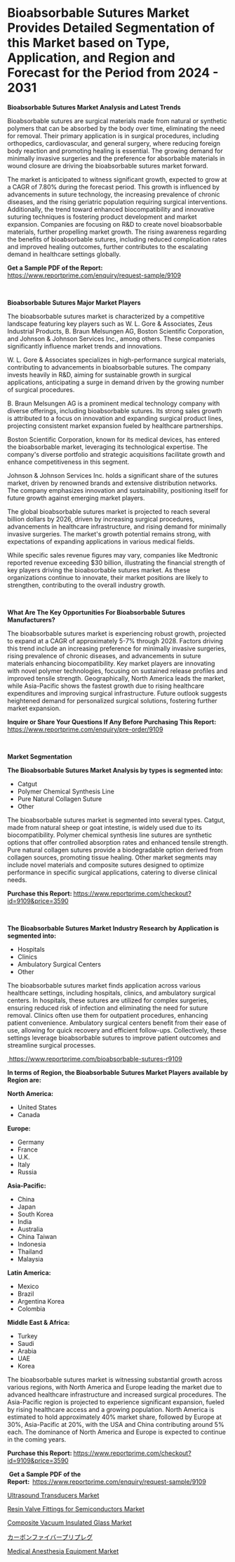 <p><h1>Bioabsorbable Sutures Market Provides Detailed Segmentation of this Market based on Type, Application, and Region and Forecast for the Period from 2024 - 2031</h1></p><p><strong>Bioabsorbable Sutures Market Analysis and Latest Trends</strong></p>
<p><p>Bioabsorbable sutures are surgical materials made from natural or synthetic polymers that can be absorbed by the body over time, eliminating the need for removal. Their primary application is in surgical procedures, including orthopedics, cardiovascular, and general surgery, where reducing foreign body reaction and promoting healing is essential. The growing demand for minimally invasive surgeries and the preference for absorbable materials in wound closure are driving the bioabsorbable sutures market forward.</p><p>The market is anticipated to witness significant growth, expected to grow at a CAGR of 7.80% during the forecast period. This growth is influenced by advancements in suture technology, the increasing prevalence of chronic diseases, and the rising geriatric population requiring surgical interventions. Additionally, the trend toward enhanced biocompatibility and innovative suturing techniques is fostering product development and market expansion. Companies are focusing on R&D to create novel bioabsorbable materials, further propelling market growth. The rising awareness regarding the benefits of bioabsorbable sutures, including reduced complication rates and improved healing outcomes, further contributes to the escalating demand in healthcare settings globally.</p></p>
<p><strong>Get a Sample PDF of the Report:&nbsp;</strong> <a href="https://www.reportprime.com/enquiry/request-sample/9109">https://www.reportprime.com/enquiry/request-sample/9109</a></p>
<p>&nbsp;</p>
<p><strong>Bioabsorbable Sutures Major Market Players</strong></p>
<p><p>The bioabsorbable sutures market is characterized by a competitive landscape featuring key players such as W. L. Gore & Associates, Zeus Industrial Products, B. Braun Melsungen AG, Boston Scientific Corporation, and Johnson & Johnson Services Inc., among others. These companies significantly influence market trends and innovations. </p><p>W. L. Gore & Associates specializes in high-performance surgical materials, contributing to advancements in bioabsorbable sutures. The company invests heavily in R&D, aiming for sustainable growth in surgical applications, anticipating a surge in demand driven by the growing number of surgical procedures.</p><p>B. Braun Melsungen AG is a prominent medical technology company with diverse offerings, including bioabsorbable sutures. Its strong sales growth is attributed to a focus on innovation and expanding surgical product lines, projecting consistent market expansion fueled by healthcare partnerships.</p><p>Boston Scientific Corporation, known for its medical devices, has entered the bioabsorbable market, leveraging its technological expertise. The company's diverse portfolio and strategic acquisitions facilitate growth and enhance competitiveness in this segment.</p><p>Johnson & Johnson Services Inc. holds a significant share of the sutures market, driven by renowned brands and extensive distribution networks. The company emphasizes innovation and sustainability, positioning itself for future growth against emerging market players.</p><p>The global bioabsorbable sutures market is projected to reach several billion dollars by 2026, driven by increasing surgical procedures, advancements in healthcare infrastructure, and rising demand for minimally invasive surgeries. The market's growth potential remains strong, with expectations of expanding applications in various medical fields.</p><p>While specific sales revenue figures may vary, companies like Medtronic reported revenue exceeding $30 billion, illustrating the financial strength of key players driving the bioabsorbable sutures market. As these organizations continue to innovate, their market positions are likely to strengthen, contributing to the overall industry growth.</p></p>
<p>&nbsp;</p>
<p><strong>What Are The Key Opportunities For Bioabsorbable Sutures Manufacturers?</strong></p>
<p><p>The bioabsorbable sutures market is experiencing robust growth, projected to expand at a CAGR of approximately 5-7% through 2028. Factors driving this trend include an increasing preference for minimally invasive surgeries, rising prevalence of chronic diseases, and advancements in suture materials enhancing biocompatibility. Key market players are innovating with novel polymer technologies, focusing on sustained release profiles and improved tensile strength. Geographically, North America leads the market, while Asia-Pacific shows the fastest growth due to rising healthcare expenditures and improving surgical infrastructure. Future outlook suggests heightened demand for personalized surgical solutions, fostering further market expansion.</p></p>
<p><strong>Inquire or Share Your Questions If Any Before Purchasing This Report:</strong> <a href="https://www.reportprime.com/enquiry/pre-order/9109">https://www.reportprime.com/enquiry/pre-order/9109</a></p>
<p>&nbsp;</p>
<p><strong>Market Segmentation</strong></p>
<p><strong>The Bioabsorbable Sutures Market Analysis by types is segmented into:</strong></p>
<p><ul><li>Catgut</li><li>Polymer Chemical Synthesis Line</li><li>Pure Natural Collagen Suture</li><li>Other</li></ul></p>
<p><p>The bioabsorbable sutures market is segmented into several types. Catgut, made from natural sheep or goat intestine, is widely used due to its biocompatibility. Polymer chemical synthesis line sutures are synthetic options that offer controlled absorption rates and enhanced tensile strength. Pure natural collagen sutures provide a biodegradable option derived from collagen sources, promoting tissue healing. Other market segments may include novel materials and composite sutures designed to optimize performance in specific surgical applications, catering to diverse clinical needs.</p></p>
<p><strong>Purchase this Report:&nbsp;</strong><a href="https://www.reportprime.com/checkout?id=9109&price=3590">https://www.reportprime.com/checkout?id=9109&price=3590</a></p>
<p>&nbsp;</p>
<p><strong>The Bioabsorbable Sutures Market Industry Research by Application is segmented into:</strong></p>
<p><ul><li>Hospitals</li><li>Clinics</li><li>Ambulatory Surgical Centers</li><li>Other</li></ul></p>
<p><p>The bioabsorbable sutures market finds application across various healthcare settings, including hospitals, clinics, and ambulatory surgical centers. In hospitals, these sutures are utilized for complex surgeries, ensuring reduced risk of infection and eliminating the need for suture removal. Clinics often use them for outpatient procedures, enhancing patient convenience. Ambulatory surgical centers benefit from their ease of use, allowing for quick recovery and efficient follow-ups. Collectively, these settings leverage bioabsorbable sutures to improve patient outcomes and streamline surgical processes.</p></p>
<p><a href="https://www.reportprime.com/bioabsorbable-sutures-r9109">&nbsp;https://www.reportprime.com/bioabsorbable-sutures-r9109</a></p>
<p><strong>In terms of Region, the Bioabsorbable Sutures Market Players available by Region are:</strong></p>
<p>
    <p> <strong> North America: </strong>
        <ul>
            <li>United States</li>
            <li>Canada</li>
        </ul>
        </p> 
    <p> <strong> Europe: </strong>
        <ul>
            <li>Germany</li>
            <li>France</li>
            <li>U.K.</li>
            <li>Italy</li>
            <li>Russia</li>
        </ul>
        </p> 
    <p> <strong> Asia-Pacific: </strong>
        <ul>
            <li>China</li>
            <li>Japan</li>
            <li>South Korea</li>
            <li>India</li>
            <li>Australia</li>
            <li>China Taiwan</li>
            <li>Indonesia</li>
            <li>Thailand</li>
            <li>Malaysia</li>
        </ul>
        </p> 
    <p> <strong> Latin America: </strong>
        <ul>
            <li>Mexico</li>
            <li>Brazil</li>
            <li>Argentina Korea</li>
            <li>Colombia</li>
        </ul>
        </p> 
    <p> <strong> Middle East & Africa: </strong>
        <ul>
            <li>Turkey</li>
            <li>Saudi</li>
            <li>Arabia</li>
            <li>UAE</li>
            <li>Korea</li>
        </ul>
    </p>
    </p>
<p><p>The bioabsorbable sutures market is witnessing substantial growth across various regions, with North America and Europe leading the market due to advanced healthcare infrastructure and increased surgical procedures. The Asia-Pacific region is projected to experience significant expansion, fueled by rising healthcare access and a growing population. North America is estimated to hold approximately 40% market share, followed by Europe at 30%, Asia-Pacific at 20%, with the USA and China contributing around 5% each. The dominance of North America and Europe is expected to continue in the coming years.</p></p>
<p><strong>Purchase this Report: </strong><a href="https://www.reportprime.com/checkout?id=9109&price=3590">https://www.reportprime.com/checkout?id=9109&price=3590</a></p>
<p>&nbsp;<strong>Get a Sample PDF of the Report:&nbsp;&nbsp;</strong><a href="https://www.reportprime.com/enquiry/request-sample/9109">https://www.reportprime.com/enquiry/request-sample/9109</a></p>
<p><strong></strong></p>
<p><p><a href="https://www.linkedin.com/pulse/global-ultrasound-transducers-market-exploring-share-trends-hylgf?trackingId=h1QZBhEmT16VlMudP%2BBfEQ%3D%3D">Ultrasound Transducers Market</a></p><p><a href="https://issuu.com/reportprime-2/docs/resin-valve-fittings-for-semiconduc_de00b7c224c70f">Resin Valve Fittings for Semiconductors Market</a></p><p><a href="https://issuu.com/reportprime-2/docs/composite-vacuum-insulated-glass-ma_5ff99477043291">Composite Vacuum Insulated Glass Market</a></p><p><a href="https://medium.com/@harperhe4e26/carbon-fiber-prepreg-market-%E3%81%AE%E3%82%B0%E3%83%AD%E3%83%BC%E3%83%90%E3%83%AB%E5%B8%82%E5%A0%B4%E6%A6%82%E8%A6%81%E3%81%AF-%E4%B8%96%E7%95%8C%E3%81%8A%E3%82%88%E3%81%B3%E4%B8%BB%E8%A6%81%E5%B8%82%E5%A0%B4%E3%81%AB%E3%81%8A%E3%81%91%E3%82%8B%E6%A5%AD%E7%95%8C%E3%81%AB%E5%BD%B1%E9%9F%BF%E3%82%92%E4%B8%8E%E3%81%88%E3%82%8B%E4%B8%BB%E8%A6%81%E3%81%AA%E3%83%88%E3%83%AC%E3%83%B3%E3%83%89%E3%81%AB%E3%81%A4%E3%81%84%E3%81%A6-%E7%8B%AC%E8%87%AA%E3%81%AE%E8%A6%96%E7%82%B9%E3%82%92%E6%8F%90%E4%BE%9B%E3%81%97%E3%81%BE%E3%81%99-83ce7dd4d62c">カーボンファイバープリプレグ</a></p><p><a href="https://github.com/BesaLoshi2000/Market-Research-Report-List-1/blob/main/medical-anesthesia-equipment-market.md">Medical Anesthesia Equipment Market</a></p></p>
